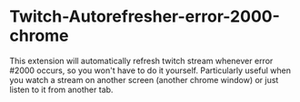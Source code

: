 # Twitch-Autorefresher-error-2000-chrome
This extension will automatically refresh twitch stream whenever error #2000 occurs, so you won't have to do it yourself. 
Particularly useful when you watch a stream on another screen (another chrome window) or just listen to it from another tab.
